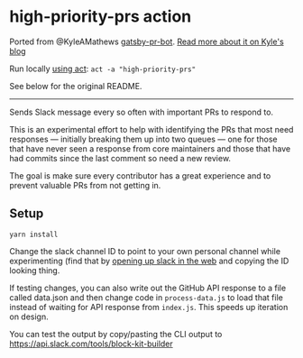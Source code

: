 # high-priority-prs action

Ported from @KyleAMathews [gatsby-pr-bot](https://github.com/KyleAMathews/gatsby-pr-bot/). [Read more about it on Kyle's blog](https://www.bricolage.io/bulding-a-slack-bot-to-help-handle-large-numbers-of-prs/)

Run locally [using act](https://github.com/nektos/act): `act -a "high-priority-prs"`

See below for the original README.

---

Sends Slack message every so often with important PRs to respond to.

This is an experimental effort to help with identifying the PRs that most need responses — initially breaking them up into two queues — one for those that have never seen a response from core maintainers and those that have had commits since the last comment so need a new review.

The goal is make sure every contributor has a great experience and to prevent valuable PRs from not getting in.

## Setup

`yarn install`

Change the slack channel ID to point to your own personal channel while experimenting (find that by [opening up slack in the web](https://gatsbyjs.slack.com) and copying the ID looking thing.

If testing changes, you can also write out the GitHub API response to a file called data.json and then change code in `process-data.js` to load
that file instead of waiting for API response from `index.js`. This speeds up iteration on design.

You can test the output by copy/pasting the CLI output to https://api.slack.com/tools/block-kit-builder
